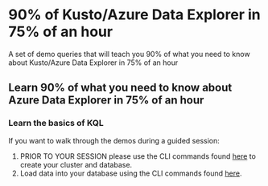 # 90% of Kusto/Azure Data Explorer in 75% of an hour

A set of demo queries that will teach you 90% of what you need to know about Kusto/Azure Data Explorer in 75% of an hour

## Learn 90% of what you need to know about Azure Data Explorer in 75% of an hour

### Learn the basics of KQL

If you want to walk through the demos during a guided session:

1. PRIOR TO YOUR SESSION please use the CLI commands found [here](CreateViaCLI.md) to create your cluster and database.
1. Load data into your database using the CLI commands found [here](IngestViaCLI.md).

